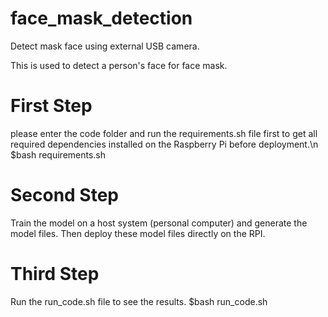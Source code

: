 # face_mask_detection
Detect mask face using external USB camera.

This is used to detect a person's face for face mask.

# First Step
please enter the code folder and run the requirements.sh file first to get all required dependencies installed on the Raspberry Pi before deployment.\n
$bash requirements.sh

# Second Step
Train the model on a host system (personal computer) and generate the model files.
Then deploy these model files directly on the RPI.

# Third Step
Run the run_code.sh file to see the results.
$bash run_code.sh
